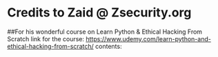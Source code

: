 # Credits to Zaid @ Zsecurity.org 
##For his wonderful course on Learn Python & Ethical Hacking From Scratch 
link for the course: https://www.udemy.com/learn-python-and-ethical-hacking-from-scratch/
contents:

